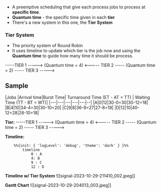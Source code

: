 
- A preemptive scheduling that give each process jobs to process at **specific time**.
- **Quantum time** - the specific time given in each **tier**
- There's a new system in this one, the **Tier System**

### Tier System
- The priority system of Round Robin
- It uses timeline to update which tier is the job now and using the **Quantum time** to guide how many time it should be process.

 -----TIER 1 -----> (Quantum time = 4)
 <----- TIER 2 ----- (Quantum time = 2)
 ----- TIER 3 ----->



## Sample
|Jobs |Arrival time|Burst Time| Turnaround Time (ET - AT = TT) | Waiting Time (TT - BT = WT)|
|---|---|---|---|---|--|
|A|0|12|30-0=30|30-12=18|
|B|4|10|34-4=30|30-10=20|
|C|9|8|36-9=27|27-8=19|
|D|12|10|40-12=28|28-10=18|

**Tier:**
 -----TIER 1 -----> (Quantum time = 4)
 <----- TIER 2 ----- (Quantum time = 2)
 ----- TIER 3 ----->

**Timeline:**
```mermaid
	%%{init: { 'logLevel': 'debug', 'theme': 'dark' } }%%
		timeline
		    0 : A
		    4: B
			9 : C
		    12 : D
```


**Timeline w/ Tier System**
![[signal-2023-10-29-211410_002.jpeg]]

**Gantt Chart**
![[signal-2023-10-29-204013_003.jpeg]]
